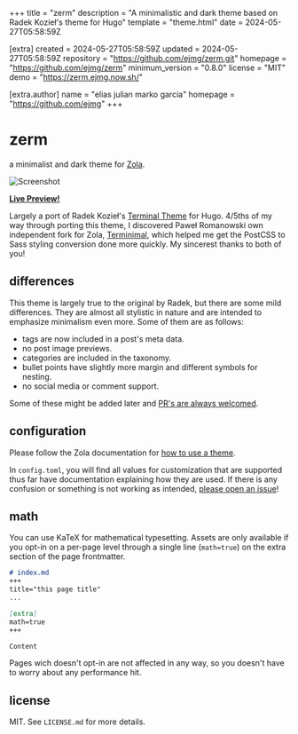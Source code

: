 
+++
title = "zerm"
description = "A minimalistic and dark theme based on Radek Kozieł's theme for Hugo"
template = "theme.html"
date = 2024-05-27T05:58:59Z

[extra]
created = 2024-05-27T05:58:59Z
updated = 2024-05-27T05:58:59Z
repository = "https://github.com/ejmg/zerm.git"
homepage = "https://github.com/ejmg/zerm"
minimum_version = "0.8.0"
license = "MIT"
demo = "https://zerm.ejmg.now.sh/"

[extra.author]
name = "elias julian marko garcia"
homepage = "https://github.com/ejmg"
+++        

# zerm

a minimalist and dark theme for [Zola](https://getzola.org).

![Screenshot](../master/zerm-preview.png?raw=true)

[**Live Preview!**](https://zerm.ejmg.now.sh/)

Largely a port of Radek Kozieł's [Terminal
Theme](https://github.com/panr/hugo-theme-terminal) for Hugo. 4/5ths of my way
through porting this theme, I discovered Paweł Romanowski own independent fork
for Zola, [Terminimal](https://github.com/pawroman/zola-theme-terminimal),
which helped me get the PostCSS to Sass styling conversion done more
quickly. My sincerest thanks to both of you!

## differences

This theme is largely true to the original by Radek, but there are some mild
differences. They are almost all stylistic in nature and are intended to
emphasize minimalism even more. Some of them are as follows:
- tags are now included in a post's meta data.
- no post image previews.
- categories are included in the taxonomy.
- bullet points have slightly more margin and different symbols for nesting.
- no social media or comment support.

Some of these might be added later and [PR's are always
welcomed](https://github.com/ejmg/zerm/pulls).

## configuration

Please follow the Zola documentation for [how to use a
theme](https://www.getzola.org/documentation/themes/installing-and-using-themes/#installing-a-theme).

In `config.toml`, you will find all values for customization that are supported
thus far have documentation explaining how they are used. If there is any confusion or something is not working as intended, [please open an issue](https://github.com/ejmg/zerm/issues)!

## math
You can use KaTeX for mathematical typesetting.
Assets are only available if you opt-in on a per-page level through
a single line (`math=true`) on the extra section of the page frontmatter.

``` md
# index.md
+++
title="this page title"
...

[extra]
math=true
+++

Content
```

Pages wich doesn't opt-in are not affected in any way, so you doesn't have
to worry about any performance hit.

## license

MIT. See `LICENSE.md` for more details.

        